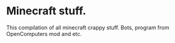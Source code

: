 Minecraft stuff.
===============
This compilation of all minecraft crappy stuff. Bots, program from OpenComputers mod and etc.
